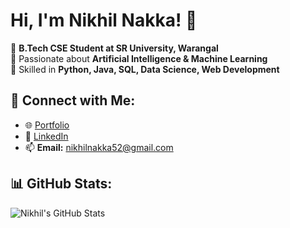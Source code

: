 # Hi, I'm Nikhil Nakka! 👋

🔹 **B.Tech CSE Student at SR University, Warangal**  
🔹 Passionate about **Artificial Intelligence & Machine Learning**  
🔹 Skilled in **Python, Java, SQL, Data Science, Web Development**  

## 🔗 Connect with Me:
- 🌐 [Portfolio](https://nikhil-nakka-portfolio.netlify.app/)
- 💼 [LinkedIn](https://www.linkedin.com/in/nikhil-nakka-ba8153295)
- 📫 **Email:** nikhilnakka52@gmail.com

## 📊 GitHub Stats:
![Nikhil's GitHub Stats](https://github-readme-stats.vercel.app/api?username=YOUR_GITHUB_USERNAME&show_icons=true&theme=radical)
